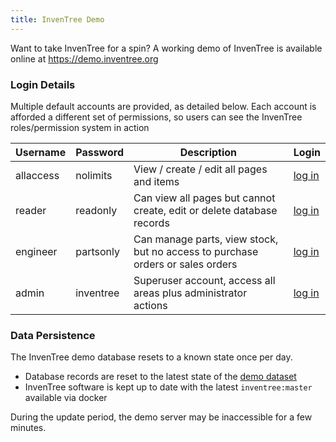 ```yaml
---
title: InvenTree Demo
---
```


Want to take InvenTree for a spin? A working demo of InvenTree is available online at <a href="https://demo.inventree.org" data-umami-event="demo">https://demo.inventree.org</a>

### Login Details

Multiple default accounts are provided, as detailed below. Each account is afforded a different set of permissions, so users can see the InvenTree roles/permission system in action

| Username | Password | Description | Login |
| --- | --- | --- | --- |
| allaccess | nolimits | View / create / edit all pages and items | <a href="https://demo.inventree.org/web/login?login=allaccess&password=nolimits" data-umami-event="demo-allaccess">log in</a> |
| reader | readonly | Can view all pages but cannot create, edit or delete database records | <a href="https://demo.inventree.org/web/login?login=reader&password=readonly" data-umami-event="demo-reader">log in</a> |
| engineer | partsonly | Can manage parts, view stock, but no access to purchase orders or sales orders | <a href="https://demo.inventree.org/web/login?login=engineer&password=partsonly" data-umami-event="demo-engineer">log in</a> |
| admin | inventree | Superuser account, access all areas plus administrator actions | <a href="https://demo.inventree.org/web/login?login=admin&password=inventree" data-umami-event="demo-admin">log in</a> |

### Data Persistence

The InvenTree demo database resets to a known state once per day.

- Database records are reset to the latest state of the [demo dataset](https://github.com/inventree/demo-dataset)
- InvenTree software is kept up to date with the latest `inventree:master` available via docker

<div markdown="span" class="alert alert-info" role="alert">
During the update period, the demo server may be inaccessible for a few minutes.
</div>    
